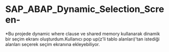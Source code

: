 # SAP_ABAP_Dynamic_Selection_Screen-
*Bu projede dynamic where clause ve shared memory kullanarak dinamik bir seçim ekranı oluşturdum.Kullanıcı pop up(z'li tablo alanları)'tan istediği alanları seçerek seçim ekranına ekleyebiliyor.

